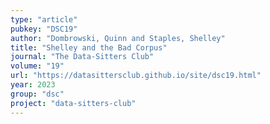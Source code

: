 ```yaml
---
type: "article"
pubkey: "DSC19"
author: "Dombrowski, Quinn and Staples, Shelley"
title: "Shelley and the Bad Corpus"
journal: "The Data-Sitters Club"
volume: "19"
url: "https://datasittersclub.github.io/site/dsc19.html"
year: 2023
group: "dsc"
project: "data-sitters-club"
---
```


